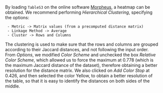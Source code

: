 By loading ```TableS3``` on the online software [Morpheus](https://software.broadinstitute.org/morpheus), a heatmap can be obtained. We recommend performing *Hierarchical Clustering*, specifying the options:

     - Metric -> Matrix values (from a precomputed distance matrix)
     - Linkage Method -> Average
     - Cluster -> Rows and Columns

The clustering is used to make sure that the rows and columns are grouped according to their Jaccard distances, and not following the input order. From *Options*, we modified *Color Scheme* and unchecked the box *Relative Color Scheme*, which allowed us to force the maximum at 0.778 (which is the maximum Jaccard distance of the dataset), therefore obtaining a better resolution for the distance matrix. We also clicked on *Add Color Stop* at 0.426, and then selected the color Yellow, to obtain a better resolution of the table, so that it is easy to identify the distances on both sides of the middle.  
     
